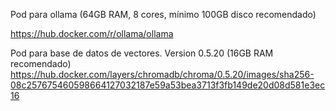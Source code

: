 Pod para ollama (64GB RAM, 8 cores, mínimo 100GB disco recomendado)

https://hub.docker.com/r/ollama/ollama


Pod para base de datos de vectores. Version 0.5.20 (16GB RAM recomendado)
https://hub.docker.com/layers/chromadb/chroma/0.5.20/images/sha256-08c257675460598664127032187e59a53bea3713f3fb149de20d08d581e3ec16